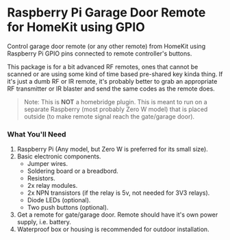# Raspberry Pi Garage Door Remote for HomeKit using GPIO

Control garage door remote (or any other remote) from HomeKit using Raspberry Pi GPIO pins connected to remote controller's buttons.

This package is for a bit advanced RF remotes, ones that cannot be scanned or are using some kind of time based pre-shared key kinda thing. If it's just a dumb RF or IR remote, it's probably better to grab an appropriate RF transmitter or IR blaster and send the same codes as the remote does.

> Note: This is **NOT** a homebridge plugin. This is meant to run on a separate Raspberry (most probably Zero W model) that is placed outside (to make remote signal reach the gate/garage door).

### What You'll Need
1. Raspberry Pi (Any model, but Zero W is preferred for its small size).
1. Basic electronic components.
   - Jumper wires.
   - Soldering board or a breadbord.
   - Resistors.
   - 2x relay modules.
   - 2x NPN transistors (if the relay is 5v, not needed for 3V3 relays).
   - Diode LEDs (optional).
   - Two push buttons (optional).
1. Get a remote for gate/garage door. Remote should have it's own power supply, i.e. battery.
1. Waterproof box or housing is recommended for outdoor installation.
